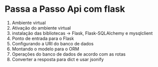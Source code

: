 # Passa a Passo Api com flask

1. Ambiente virtual 
2. Ativação do ambiente virtual
3. instalação das bibliotecas -> Flask, Flask-SQLAlchemy e mysqlclient
4. Ponto de entrada para o Flask
5. Configurando a URI do banco de dados
6. Montando o modelo para o ORM 
7. Operações do banco de dados de acordo com as rotas
8. Converter a resposta para dict e usar jsonify